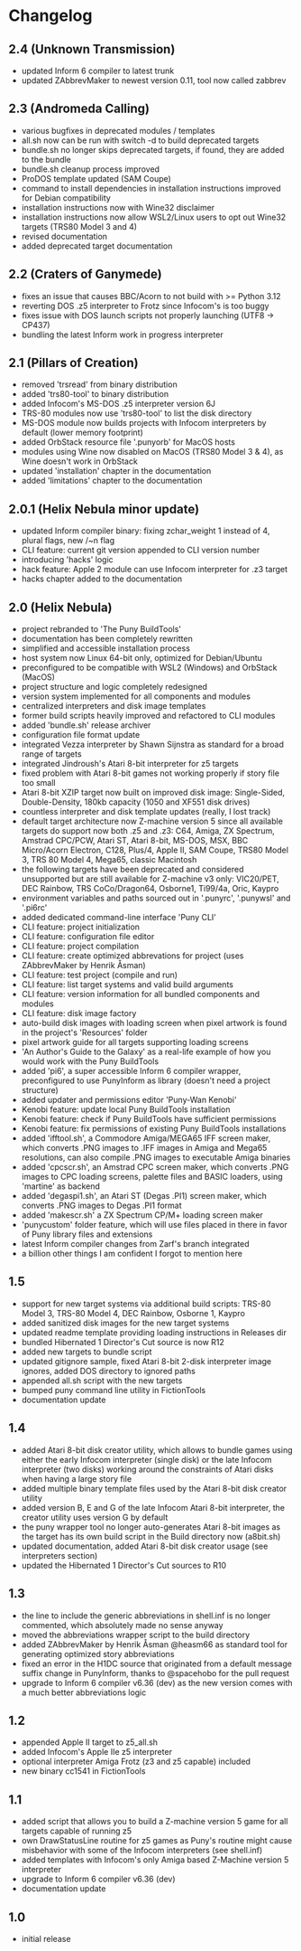 # Changelog

## 2.4 (Unknown Transmission)

* updated Inform 6 compiler to latest trunk
* updated ZAbbrevMaker to newest version 0.11, tool now called zabbrev

## 2.3 (Andromeda Calling)

* various bugfixes in deprecated modules / templates
* all.sh now can be run with switch -d to build deprecated targets
* bundle.sh no longer skips deprecated targets, if found, they are added to the bundle
* bundle.sh cleanup process improved
* ProDOS template updated (SAM Coupe)
* command to install dependencies in installation instructions improved for Debian compatibility
* installation instructions now with Wine32 disclaimer
* installation instructions now allow WSL2/Linux users to opt out Wine32 targets (TRS80 Model 3 and 4)
* revised documentation
* added deprecated target documentation

## 2.2 (Craters of Ganymede)

* fixes an issue that causes BBC/Acorn to not build with >= Python 3.12
* reverting DOS .z5 interpreter to Frotz since Infocom's is too buggy
* fixes issue with DOS launch scripts not properly launching (UTF8 -> CP437)
* bundling the latest Inform work in progress interpreter

## 2.1 (Pillars of Creation)

* removed 'trsread' from binary distribution
* added 'trs80-tool' to binary distribution
* added Infocom's MS-DOS .z5 interpreter version 6J
* TRS-80 modules now use 'trs80-tool' to list the disk directory
* MS-DOS module now builds projects with Infocom interpreters by default (lower memory footprint)
* added OrbStack resource file '.punyorb' for MacOS hosts
* modules using Wine now disabled on MacOS (TRS80 Model 3 & 4), as Wine doesn't work in OrbStack
* updated 'installation' chapter in the documentation
* added 'limitations' chapter to the documentation

## 2.0.1 (Helix Nebula minor update)

* updated Inform compiler binary: fixing zchar_weight 1 instead of 4, plural flags, new /~n flag
* CLI feature: current git version appended to CLI version number
* introducing 'hacks' logic
* hack feature: Apple 2 module can use Infocom interpreter for .z3 target
* hacks chapter added to the documentation

## 2.0 (Helix Nebula)

* project rebranded to 'The Puny BuildTools'
* documentation has been completely rewritten
* simplified and accessible installation process
* host system now Linux 64-bit only, optimized for Debian/Ubuntu
* preconfigured to be compatible with WSL2 (Windows) and OrbStack (MacOS)
* project structure and logic completely redesigned
* version system implemented for all components and modules
* centralized interpreters and disk image templates
* former build scripts heavily improved and refactored to CLI modules
* added 'bundle.sh' release archiver
* configuration file format update
* integrated Vezza interpreter by Shawn Sijnstra as standard for a broad range of targets
* integrated Jindroush's Atari 8-bit interpreter for z5 targets
* fixed problem with Atari 8-bit games not working properly if story file too small
* Atari 8-bit XZIP target now built on improved disk image: Single-Sided, Double-Density, 180kb capacity (1050 and XF551 disk drives)
* countless interpreter and disk template updates (really, I lost track)
* default target architecture now Z-machine version 5 since all available targets do support now both .z5 and .z3: C64, Amiga, ZX Spectrum, Amstrad CPC/PCW, Atari ST, Atari 8-bit, MS-DOS, MSX, BBC Micro/Acorn Electron, C128, Plus/4, Apple II, SAM Coupe, TRS80 Model 3, TRS 80 Model 4, Mega65, classic Macintosh
* the following targets have been deprecated and considered unsupported but are still available for Z-machine v3 only: VIC20/PET, DEC Rainbow, TRS CoCo/Dragon64, Osborne1, Ti99/4a, Oric, Kaypro
* environment variables and paths sourced out in '.punyrc', '.punywsl' and '.pi6rc'
* added dedicated command-line interface 'Puny CLI'
* CLI feature: project initialization
* CLI feature: configuration file editor
* CLI feature: project compilation
* CLI feature: create optimized abbrevations for project (uses ZAbbrevMaker by Henrik Åsman)
* CLI feature: test project (compile and run)
* CLI feature: list target systems and valid build arguments
* CLI feature: version information for all bundled components and modules
* CLI feature: disk image factory
* auto-build disk images with loading screen when pixel artwork is found in the project's 'Resources' folder
* pixel artwork guide for all targets supporting loading screens
* 'An Author's Guide to the Galaxy' as a real-life example of how you would work with the Puny BuildTools
* added 'pi6', a super accessible Inform 6 compiler wrapper, preconfigured to use PunyInform as library (doesn't need a project structure)
* added updater and permissions editor 'Puny-Wan Kenobi'
* Kenobi feature: update local Puny BuildTools installation
* Kenobi feature: check if Puny BuildTools have sufficient permissions
* Kenobi feature: fix permissions of existing Puny BuildTools installations
* added 'ifftool.sh', a Commodore Amiga/MEGA65 IFF screen maker, which converts .PNG images to .IFF images in Amiga and Mega65 resolutions, can also compile .PNG images to executable Amiga binaries
* added 'cpcscr.sh', an Amstrad CPC screen maker, which converts .PNG images to CPC loading screens, palette files and BASIC loaders, using 'martine' as backend
* added 'degaspi1.sh', an Atari ST (Degas .PI1) screen maker, which converts .PNG images to Degas .PI1 format
* added 'makescr.sh' a ZX Spectrum CP/M+ loading screen maker
* 'punycustom' folder feature, which will use files placed in there in favor of Puny library files and extensions
* latest Inform compiler changes from Zarf's branch integrated
* a billion other things I am confident I forgot to mention here

## 1.5

* support for new target systems via additional build scripts: TRS-80 Model 3, TRS-80 Model 4, DEC Rainbow, Osborne 1, Kaypro
* added sanitized disk images for the new target systems
* updated readme template providing loading instructions in Releases dir
* bundled Hibernated 1 Director's Cut source is now R12
* added new targets to bundle script
* updated gitignore sample, fixed Atari 8-bit 2-disk interpreter image ignores, added DOS directory to ignored paths
* appended all.sh script with the new targets
* bumped puny command line utility in FictionTools
* documentation update

## 1.4

* added Atari 8-bit disk creator utility, which allows to bundle games using either the early Infocom interpreter (single disk) or the late Infocom interpreter (two disks) working around the constraints of Atari disks when having a large story file
* added multiple binary template files used by the Atari 8-bit disk creator utility
* added version B, E and G of the late Infocom Atari 8-bit interpreter, the creator utility uses version G by default
* the puny wrapper tool no longer auto-generates Atari 8-bit images as the target has its own build script in the Build directory now (a8bit.sh)
* updated documentation, added Atari 8-bit disk creator usage (see interpreters section)
* updated the Hibernated 1 Director's Cut sources to R10


## 1.3

* the line to include the generic abbreviations in shell.inf is no longer commented, which absolutely made no sense anyway
* moved the abbreviations wrapper script to the build directory
* added ZAbbrevMaker by Henrik Åsman @heasm66 as standard tool for generating optimized story abbreviations
* fixed an error in the H1DC source that originated from a default message suffix change in PunyInform, thanks to @spacehobo for the pull request
* upgrade to Inform 6 compiler v6.36 (dev) as the new version comes with a much better abbreviations logic

## 1.2

* appended Apple II target to z5_all.sh
* added Infocom's Apple IIe z5 interpreter
* optional interpreter Amiga Frotz (z3 and z5 capable) included
* new binary cc1541 in FictionTools

## 1.1

* added script that allows you to build a Z-machine version 5 game for all targets capable of running z5
* own DrawStatusLine routine for z5 games as Puny's routine might cause misbehavior with some of the Infocom interpreters (see shell.inf)
* added templates with Infocom's only Amiga based Z-Machine version 5 interpreter
* upgrade to Inform 6 compiler v6.36 (dev)
* documentation update

## 1.0

* initial release

